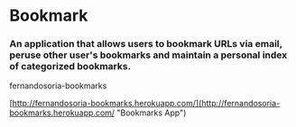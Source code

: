 # Bookmark

### An application that allows users to bookmark URLs via email, peruse other user's bookmarks and maintain a personal index of categorized bookmarks.

fernandosoria-bookmarks

[http://fernandosoria-bookmarks.herokuapp.com/](http://fernandosoria-bookmarks.herokuapp.com/ "Bookmarks App")